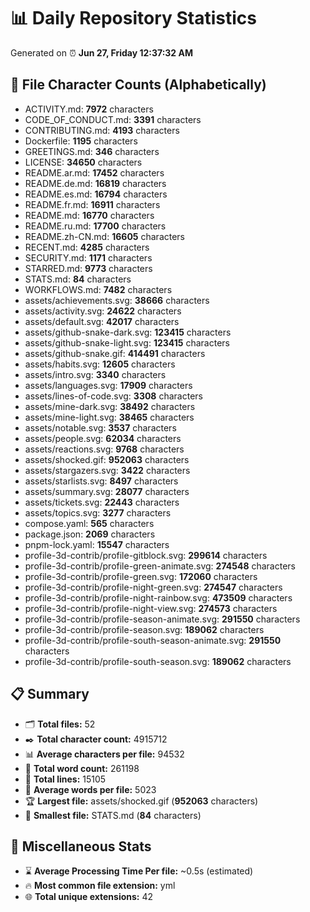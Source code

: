 # 📊 Daily Repository Statistics
Generated on ⏰ **Jun 27, Friday 12:37:32 AM**

## 📂 File Character Counts (Alphabetically)
- ACTIVITY.md: **7972** characters
- CODE_OF_CONDUCT.md: **3391** characters
- CONTRIBUTING.md: **4193** characters
- Dockerfile: **1195** characters
- GREETINGS.md: **346** characters
- LICENSE: **34650** characters
- README.ar.md: **17452** characters
- README.de.md: **16819** characters
- README.es.md: **16794** characters
- README.fr.md: **16911** characters
- README.md: **16770** characters
- README.ru.md: **17700** characters
- README.zh-CN.md: **16605** characters
- RECENT.md: **4285** characters
- SECURITY.md: **1171** characters
- STARRED.md: **9773** characters
- STATS.md: **84** characters
- WORKFLOWS.md: **7482** characters
- assets/achievements.svg: **38666** characters
- assets/activity.svg: **24622** characters
- assets/default.svg: **42017** characters
- assets/github-snake-dark.svg: **123415** characters
- assets/github-snake-light.svg: **123415** characters
- assets/github-snake.gif: **414491** characters
- assets/habits.svg: **12605** characters
- assets/intro.svg: **3340** characters
- assets/languages.svg: **17909** characters
- assets/lines-of-code.svg: **3308** characters
- assets/mine-dark.svg: **38492** characters
- assets/mine-light.svg: **38465** characters
- assets/notable.svg: **3537** characters
- assets/people.svg: **62034** characters
- assets/reactions.svg: **9768** characters
- assets/shocked.gif: **952063** characters
- assets/stargazers.svg: **3422** characters
- assets/starlists.svg: **8497** characters
- assets/summary.svg: **28077** characters
- assets/tickets.svg: **22443** characters
- assets/topics.svg: **3277** characters
- compose.yaml: **565** characters
- package.json: **2069** characters
- pnpm-lock.yaml: **15547** characters
- profile-3d-contrib/profile-gitblock.svg: **299614** characters
- profile-3d-contrib/profile-green-animate.svg: **274548** characters
- profile-3d-contrib/profile-green.svg: **172060** characters
- profile-3d-contrib/profile-night-green.svg: **274547** characters
- profile-3d-contrib/profile-night-rainbow.svg: **473509** characters
- profile-3d-contrib/profile-night-view.svg: **274573** characters
- profile-3d-contrib/profile-season-animate.svg: **291550** characters
- profile-3d-contrib/profile-season.svg: **189062** characters
- profile-3d-contrib/profile-south-season-animate.svg: **291550** characters
- profile-3d-contrib/profile-south-season.svg: **189062** characters

## 📋 Summary
- 🗂️ **Total files:** 52
- ✒️ **Total character count:** 4915712
- 📊 **Average characters per file:** 94532
- 📝 **Total word count:** 261198
- 🧾 **Total lines:** 15105
- 📐 **Average words per file:** 5023
- 🏆 **Largest file:** assets/shocked.gif (**952063** characters)
- 🥉 **Smallest file:** STATS.md (**84** characters)

## 🌟 Miscellaneous Stats
- ⌛ **Average Processing Time Per file:** ~0.5s (estimated)
- 🔥 **Most common file extension:** yml
- 🌐 **Total unique extensions:** 42
